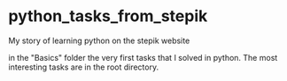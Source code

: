 # python_tasks_from_stepik
My story of learning python on the stepik website

in the "Basics" folder the very first tasks that I solved in python. The most interesting tasks are in the root directory.
